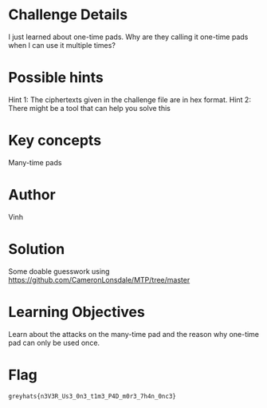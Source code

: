 # Challenge Details

I just learned about one-time pads. Why are they calling it one-time pads when I can use it multiple times?

# Possible hints

Hint 1: The ciphertexts given in the challenge file are in hex format.
Hint 2: There might be a tool that can help you solve this

# Key concepts

Many-time pads

# Author

Vinh

# Solution

Some doable guesswork using
https://github.com/CameronLonsdale/MTP/tree/master

# Learning Objectives

Learn about the attacks on the many-time pad and the reason why one-time pad can only be used once.

# Flag

`greyhats{n3V3R_Us3_0n3_t1m3_P4D_m0r3_7h4n_0nc3}`
